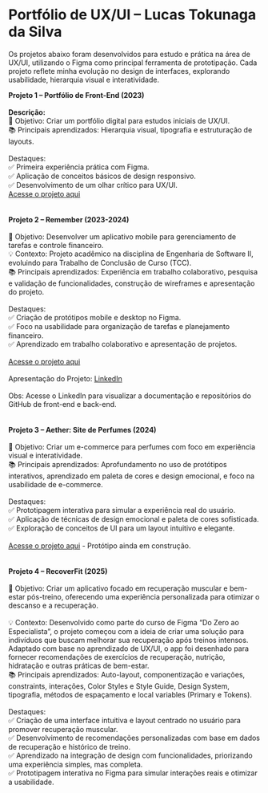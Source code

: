 # Portfólio de UX/UI – Lucas Tokunaga da Silva

Os projetos abaixo foram desenvolvidos para estudo e prática na área de UX/UI, utilizando o Figma como principal ferramenta de prototipação. Cada projeto reflete minha evolução no design de interfaces, explorando usabilidade, hierarquia visual e interatividade.

<b> Projeto 1 – Portfólio de Front-End (2023) </b>
<br>
<br>
<b>Descrição:</b> <br>
📌 Objetivo: Criar um portfólio digital para estudos iniciais de UX/UI.<br>
📚 Principais aprendizados: Hierarquia visual, tipografia e estruturação de layouts.<br><br>
Destaques:<br>
✅ Primeira experiência prática com Figma.<br>
✅ Aplicação de conceitos básicos de design responsivo.<br>
✅ Desenvolvimento de um olhar crítico para UX/UI.<br>
<a href="https://www.figma.com/design/mUMM6dHz6tk76JA2b63jE8/Portf%C3%B3lio---Prog.-WEB?node-id=0-1&node-type=canvas&t=qM012Bv48LkhIhZU-0">Acesse o projeto aqui</a>
<br>
<br>
<br>
<b>Projeto 2 – Remember (2023-2024)</b>
<br>
<br>
📌 Objetivo: Desenvolver um aplicativo mobile para gerenciamento de tarefas e controle financeiro.<br>
💡 Contexto: Projeto acadêmico na disciplina de Engenharia de Software II, evoluindo para Trabalho de Conclusão de Curso (TCC).<br>
📚 Principais aprendizados: Experiência em trabalho colaborativo, pesquisa e validação de funcionalidades, construção de wireframes e apresentação do projeto.<br><br>
Destaques:<br>
✅ Criação de protótipos mobile e desktop no Figma.<br>
✅ Foco na usabilidade para organização de tarefas e planejamento financeiro.<br>
✅ Aprendizado em trabalho colaborativo e apresentação de projetos.<br>
<br>
<a href="https://www.figma.com/design/He72ByRurlefPL3lE00mJC/Fatec-Remember-(Atualizado)?node-id=1040-20&node-type=canvas&t=MmY1HVHm7BoHlAfh-0">Acesse o projeto aqui</a>
<br><br>
Apresentação do Projeto: <a href="https://www.linkedin.com/posts/bianca-melar%C3%A9-ba1a89241_hoje-compartilho-com-voc%C3%AAs-o-projeto-que-ugcPost-7261768254614892544-98_E?utm_source=share&utm_medium=member_desktop">LinkedIn</a><br><br>
Obs: Acesse o LinkedIn para visualizar a documentação e repositórios do GitHub de front-end e back-end.
<br>
<br>
<br>
<b>Projeto 3 – Aether: Site de Perfumes (2024)</b>
<br>
<br>
📌 Objetivo: Criar um e-commerce para perfumes com foco em experiência visual e interatividade. <br>
📚 Principais aprendizados: Aprofundamento no uso de protótipos interativos, aprendizado em paleta de cores e design emocional, e foco na usabilidade de e-commerce. <br><br>
Destaques:<br>
✅ Prototipagem interativa para simular a experiência real do usuário.<br>
✅ Aplicação de técnicas de design emocional e paleta de cores sofisticada.<br>
✅ Exploração de conceitos de UI para um layout intuitivo e elegante.<br>
<br>
<a href="https://www.figma.com/design/GhjKh71KfZ38sKPjwUOrvV/Aether?t=qM012Bv48LkhIhZU-0">Acesse o projeto aqui</a> - Protótipo ainda em construção.
<br>
<br>
<br>
<b>Projeto 4 – RecoverFit (2025)</b>
<br>
<br>
📌 Objetivo: Criar um aplicativo focado em recuperação muscular e bem-estar pós-treino, oferecendo uma experiência personalizada para otimizar o descanso e a recuperação.<br>
<br>
💡 Contexto: Desenvolvido como parte do curso de Figma “Do Zero ao Especialista”, o projeto começou com a ideia de criar uma solução para indivíduos que buscam melhorar sua recuperação após treinos intensos. Adaptado com base no aprendizado de UX/UI, o app foi desenhado para fornecer recomendações de exercícios de recuperação, nutrição, hidratação e outras práticas de bem-estar.
<br>
📚 Principais aprendizados: Auto-layout, componentização e variações, constraints, interações, Color Styles e Style Guide, Design System, tipografia, métodos de espaçamento e
local variables (Primary e Tokens).
<br><br>
Destaques:<br>
✅ Criação de uma interface intuitiva e layout centrado no usuário para promover recuperação muscular.<br>
✅ Desenvolvimento de recomendações personalizadas com base em dados de recuperação e histórico de treino.<br>
✅ Aprendizado na integração de design com funcionalidades, priorizando uma experiência simples, mas completa.<br>
✅ Prototipagem interativa no Figma para simular interações reais e otimizar a usabilidade.



